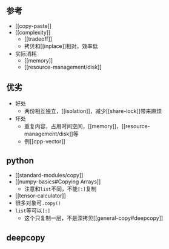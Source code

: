 ## 参考
- [[copy-paste]]
- [[complexity]]
  - [[tradeoff]]
  - 拷贝和[[inplace]]相对，效率低
- 实际消耗
    - [[memory]]
    - [[resource-management/disk]]
## 优劣
- 好处
  - 两份相互独立，[[isolation]]，减少[[share-lock]]带来麻烦
- 坏处
  - 重复内容，占用时间空间，[[memory]]，[[resource-management/disk]]等
  - 例[[cpp-vector]]
## python
- [[standard-modules/copy]]
- [[numpy-basics#Copying Arrays]]
  - 注意和`list`不同，不能`[:]`复制
- [[tensor-calculator]]
- 很多对象可`.copy()`
- `list`等可以`[:]`
  - 这个只复制一层，不是深拷贝[[general-copy#deepcopy]]
## deepcopy